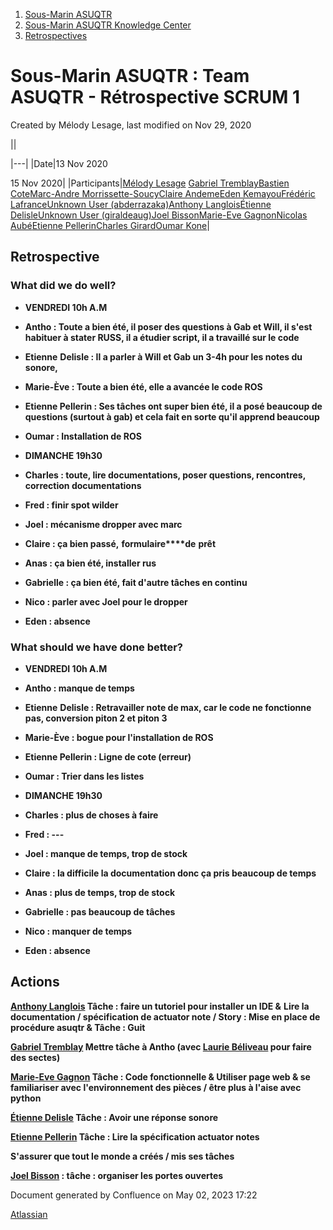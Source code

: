 1. [Sous-Marin ASUQTR](index.html)
2. [Sous-Marin ASUQTR Knowledge Center](Sous-Marin-ASUQTR-Knowledge-Center_5144578.html)
3. [Retrospectives](Retrospectives_39223358.html)

# Sous-Marin ASUQTR : Team ASUQTR - Rétrospective SCRUM 1

Created by Mélody Lesage, last modified on Nov 29, 2020

||
<colgroup><col /><col /></colgroup>|---|
|Date|<time>13 Nov 2020</time>

<time>15 Nov 2020</time>|
|Participants|[M&eacute;lody Lesage](https://confluence.asuqtr.com/display/~Lesagem) [Gabriel Tremblay](https://confluence.asuqtr.com/display/~Tremblayg)[Bastien Cote](https://confluence.asuqtr.com/display/~mysterfreeze)[Marc-Andre Morrissette-Soucy](https://confluence.asuqtr.com/display/~Soucym)[Claire Andeme](https://confluence.asuqtr.com/display/~Claire)[Eden Kemayou](https://confluence.asuqtr.com/display/~Kemayoue)[Fr&eacute;d&eacute;ric Lafrance](https://confluence.asuqtr.com/display/~fredosupra)[Unknown User (abderrazaka)](https://confluence.asuqtr.com/display/~Abderrazaka)[Anthony Langlois](https://confluence.asuqtr.com/display/~Langloisa)[&Eacute;tienne Delisle](https://confluence.asuqtr.com/display/~gagabou)[Unknown User (giraldeaug)](https://confluence.asuqtr.com/display/~Giraldeaug)[Joel Bisson](https://confluence.asuqtr.com/display/~Bissonj)[Marie-Eve Gagnon](https://confluence.asuqtr.com/display/~Gagnonm)[Nicolas Aub&eacute;](https://confluence.asuqtr.com/display/~Auben)[Etienne Pellerin](https://confluence.asuqtr.com/display/~Pellerine)[Charles Girard](https://confluence.asuqtr.com/display/~Girardc)[Oumar Kone](https://confluence.asuqtr.com/display/~Koneo)|
  

## Retrospective

### What did we do well?

* **VENDREDI 10h A.M**

* **Antho : Toute a bien été, il poser des questions à Gab et Will, il s'est habituer à stater RUSS, il a étudier script, il a travaillé sur le code**

* **Etienne** **Delisle : Il a parler à Will et Gab un 3-4h pour les notes du sonore,**

* **Marie-Ève : Toute a bien été, elle a avancée le code ROS**

* **Etienne Pellerin : Ses tâches ont super bien été, il a posé beaucoup de questions (surtout à gab) et cela fait en sorte qu'il apprend beaucoup**
* **Oumar : Installation de ROS**

* ****DIMANCHE 19h30****
* **Charles : toute, lire documentations, poser questions, rencontres, correction documentations**
* ****Fred : finir spot wilder****

* ****Joel : mécanisme dropper avec marc****

* **Claire : ça bien passé,** **formulaire****de** **prêt**

* ****Anas : ça bien été, installer rus****

* ****Gabrielle : ça bien été, fait d'autre tâches en continu****

* ****Nico : parler avec Joel pour le dropper****
* ****Eden : absence****

### What should we have done better?

* **VENDREDI 10h A.M**

* **Antho : manque de temps**

* **Etienne** **Delisle : Retravailler note de max, car le code ne fonctionne pas, conversion piton 2 et piton 3**

* **Marie-Ève : bogue pour l'installation de ROS**

* **Etienne Pellerin : Ligne de cote (erreur)**
* **Oumar : Trier dans les listes**

* **DIMANCHE 19h30**
* **Charles : plus de choses à faire**
* **Fred : ---**

* **Joel : manque de temps, trop de stock**

* **Claire : la difficile la documentation donc ça pris beaucoup de temps**

* **Anas : plus de temps, trop de stock**

* **Gabrielle : pas beaucoup de tâches**

* **Nico : manquer de temps**
* **Eden : absence**

## Actions

**[Anthony Langlois](https://confluence.asuqtr.com/display/~Langloisa) Tâche : faire un tutoriel pour installer un IDE &** **Lire la documentation / spécification de actuator note / **Story : Mise en place de procédure asuqtr & Tâche : Guit****

**[Gabriel Tremblay](https://confluence.asuqtr.com/display/~Tremblayg) Mettre tâche à Antho (avec [Laurie B&eacute;liveau](https://confluence.asuqtr.com/display/~Laurieb) pour faire des sectes)**

**[Marie-Eve Gagnon](https://confluence.asuqtr.com/display/~Gagnonm) Tâche : Code fonctionnelle & Utiliser page web & se familiariser avec l'environnement des pièces / être plus à l'aise avec python**

**[&Eacute;tienne Delisle](https://confluence.asuqtr.com/display/~gagabou) Tâche : Avoir une réponse sonore**

**[Etienne Pellerin](https://confluence.asuqtr.com/display/~Pellerine) Tâche : Lire la spécification actuator notes**

**S'assurer que tout le monde a créés / mis ses tâches**

**[Joel Bisson](https://confluence.asuqtr.com/display/~Bissonj) : tâche : organiser les portes ouvertes**

Document generated by Confluence on May 02, 2023 17:22

[Atlassian](https://www.atlassian.com/)